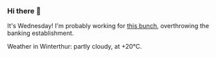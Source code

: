 ### Hi there :wave:

It's Wednesday! I'm probably working for [this bunch](https://github.com/kohofinancial), overthrowing the banking establishment.

Weather in Winterthur: partly cloudy, at +20°C.
